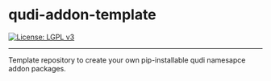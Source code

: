 # qudi-addon-template
[![License: LGPL v3](https://img.shields.io/badge/License-LGPL%20v3-blue.svg)](https://www.gnu.org/licenses/lgpl-3.0)

---

Template repository to create your own pip-installable qudi namesapce addon packages.
